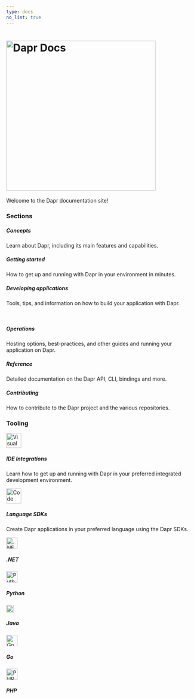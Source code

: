 ```yaml
---
type: docs
no_list: true
---
```


# <img src="/images/home-title.png" alt="Dapr Docs" width=400>

Welcome to the Dapr documentation site!

### Sections

<div class="card-deck">
  <div class="card">
    <div class="card-body">
      <h5 class="card-title"><b>Concepts</b></h5>
      <p class="card-text">Learn about Dapr, including its main features and capabilities.</p>
      <a href="{{< ref concepts >}}" class="stretched-link"></a>
    </div>
  </div>
  <div class="card">
    <div class="card-body">
      <h5 class="card-title"><b>Getting started</b></h5>
      <p class="card-text">How to get up and running with Dapr in your environment in minutes.</p>
      <a href="{{< ref getting-started >}}" class="stretched-link"></a>
    </div>
  </div>
  <div class="card">
    <div class="card-body">
      <h5 class="card-title"><b>Developing applications</b></h5>
      <p class="card-text">Tools, tips, and information on how to build your application with Dapr.</p>
      <a href="{{< ref developing-applications >}}" class="stretched-link"></a>
    </div>
  </div>
</div>
<br />
<div class="card-deck">
  <div class="card">
    <div class="card-body">
      <h5 class="card-title"><b>Operations</b></h5>
      <p class="card-text">Hosting options, best-practices, and other guides and running your application on Dapr.</p>
      <a href="{{< ref operations >}}" class="stretched-link"></a>
    </div>
  </div>
  <div class="card">
    <div class="card-body">
      <h5 class="card-title"><b>Reference</b></h5>
      <p class="card-text">Detailed documentation on the Dapr API, CLI, bindings and more.</p>
      <a href="{{< ref reference >}}" class="stretched-link"></a>
    </div>
  </div>
  <div class="card">
    <div class="card-body">
      <h5 class="card-title"><b>Contributing</b></h5>
      <p class="card-text">How to contribute to the Dapr project and the various repositories.</p>
      <a href="{{< ref contributing >}}" class="stretched-link"></a>
    </div>
  </div>
</div>


### Tooling

<div class="media">
  <a class="pr-1" href="{{< ref ides >}}">
    <img class="mr-3" src="/images/homepage/vscode.svg" alt="Visual studio code icon" width=40>
  </a>
  <div class="media-body">
    <h5 class="mt-0"><b>IDE Integrations</b></h5>
    <p>Learn how to get up and running with Dapr in your preferred integrated development environment.</p>
  </div>
</div>
<div class="media">
  <a class="pr-1" href="{{< ref sdks >}}">
    <img class="mr-3" src="/images/homepage/code.svg" alt="Code icon" width=40>
  </a>
  <div class="media-body">
    <h5 class="mt-0"><b>Language SDKs</b></h5>
    <p>Create Dapr applications in your preferred language using the Dapr SDKs.</p>
    <div class="media mt-3">
      <a class="pr-3" href="{{< ref sdks >}}">
        <img src="/images/homepage/dotnet.png" alt=".NET logo" width=30>
      </a>
      <div class="media-body">
        <h5 class="mt-0"><b>.NET</b></h5>
      </div>
    </div>
    <div class="media mt-3">
      <a class="pr-3" href="{{< ref python >}}">
        <img src="/images/homepage/python.png" alt="Python logo" width=30>
      </a>
      <div class="media-body">
        <h5 class="mt-0"><b>Python</b></h5>
      </div>
    </div>
    <div class="media mt-3">
      <a class="pr-4" href="{{< ref sdks >}}">
        <img src="/images/homepage/java.png" alt="Java logo" width=20>
      </a>
      <div class="media-body">
        <h5 class="mt-0"><b>Java</b></h5>
      </div>
    </div>
    <div class="media mt-3">
      <a class="pr-4" href="{{< ref sdks >}}">
        <img src="/images/homepage/golang.svg" alt="Go logo" width=30>
      </a>
      <div class="media-body">
        <h5 class="mt-0"><b>Go</b></h5>
      </div>
    </div>
    <div class="media mt-3">
      <a class="pr-4" href="{{< ref sdks >}}">
        <img src="/images/homepage/php.png" alt="PHP logo" width=30>
      </a>
      <div class="media-body">
        <h5 class="mt-0"><b>PHP</b></h5>
      </div>
    </div>
  </div>
</div>
<br />
